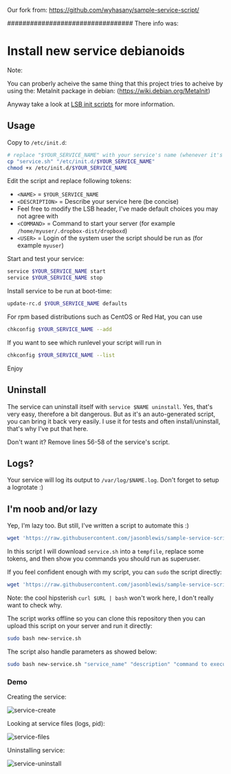 
Our fork from: https://github.com/wyhasany/sample-service-script/

#################################
There info was:


# Install new service debianoids 


Note: 

You can proberly acheive the same thing that this project tries to acheive by using the:
MetaInit package in debian: (https://wiki.debian.org/MetaInit)

Anyway take a look at [LSB init scripts](http://wiki.debian.org/LSBInitScripts) for more information.


## Usage

Copy to `/etc/init.d`:

```sh
# replace "$YOUR_SERVICE_NAME" with your service's name (whenever it's not enough obvious)
cp "service.sh" "/etc/init.d/$YOUR_SERVICE_NAME"
chmod +x /etc/init.d/$YOUR_SERVICE_NAME
```

Edit the script and replace following tokens:

* `<NAME>` = `$YOUR_SERVICE_NAME`
* `<DESCRIPTION>` = Describe your service here (be concise)
* Feel free to modify the LSB header, I've made default choices you may not agree with
* `<COMMAND>` = Command to start your server (for example `/home/myuser/.dropbox-dist/dropboxd`)
* `<USER>` = Login of the system user the script should be run as (for example `myuser`)

Start and test your service:

```sh
service $YOUR_SERVICE_NAME start
service $YOUR_SERVICE_NAME stop
```

Install service to be run at boot-time:

```sh
update-rc.d $YOUR_SERVICE_NAME defaults
```
For rpm based distributions such as CentOS or Red Hat, you can use

```sh
chkconfig $YOUR_SERVICE_NAME --add
```
If you want to see which runlevel your script will run in

```sh
chkconfig $YOUR_SERVICE_NAME --list
```

Enjoy

## Uninstall

The service can uninstall itself with `service $NAME uninstall`. Yes, that's very easy, therefore a bit dangerous. But as it's an auto-generated script, you can bring it back very easily. I use it for tests and often install/uninstall, that's why I've put that here.

Don't want it? Remove lines 56-58 of the service's script.

## Logs?

Your service will log its output to `/var/log/$NAME.log`. Don't forget to setup a logrotate :)

## I'm noob and/or lazy

Yep, I'm lazy too. But still, I've written a script to automate this :)

```sh
wget 'https://raw.githubusercontent.com/jasonblewis/sample-service-script/master/new-service.sh' && bash new-service.sh
```

In this script I will download `service.sh` into a `tempfile`, replace some tokens, and then show you commands you should run as superuser.

If you feel confident enough with my script, you can `sudo` the script directly:

```sh
wget 'https://raw.githubusercontent.com/jasonblewis/sample-service-script/master/new-service.sh' && sudo bash new-service.sh
```

Note: the cool hipsterish `curl $URL | bash` won't work here, I don't really want to check why.

The script works offline so you can clone this repository then you can upload this script on your server and run it 
directly:

```sh
sudo bash new-service.sh
```

The script also handle parameters as showed below:

```sh
sudo bash new-service.sh "service_name" "description" "command to execute" "user which should run command"
```

### Demo

Creating the service:

![service-create](screenshots/service-create.png)

Looking at service files (logs, pid):

![service-files](screenshots/service-files.png)

Uninstalling service:

![service-uninstall](screenshots/service-uninstall.png)
